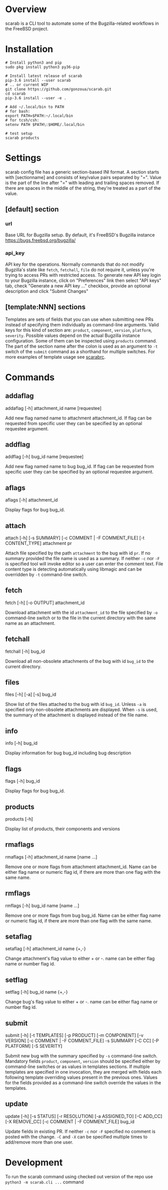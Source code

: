 # Overview
scarab is a CLI tool to automate some of the Bugzilla-related workflows in the FreeBSD project.

# Installation
```
# Install python3 and pip 
sudo pkg install python3 py36-pip

# Install latest release of scarab
pip-3.6 install --user scarab
# .. or current WIP
git clone https://github.com/gonzoua/scarab.git
cd scarab
pip-3.6 install --user -e .

# Add ~/.local/bin to PATH
# for bash:
export PATH=$PATH:~/.local/bin
# for tcsh/csh:
setenv PATH $PATH\:$HOME/.local/bin

# test setup
scarab products
```

# Settings
scarab config file has a generic section-based INI format. A section starts with [sectionname]  and consists of key/value pairs separated by "=". Value is the part of the line after "=" with leading and trailing spaces removed.  If there are spaces in the middle of the string, they're treated as a part of the value.

## [default] section

### url

Base URL  for Bugzilla setup. By default, it's FreeBSD's Bugzilla instance https://bugs.freebsd.org/bugzilla/

### api_key

API key for the operations. Normally commands that do not modify Bugzilla's state like `fetch`, `fetchall`, `file` do not require it, unless you're trying to access PRs with restricted access. To generate new API key login to your Bugzilla instance, click on "Preferences" link then select "API keys" tab, check "Generate a new API key ..." checkbox, provide an optional description and click "Submit Changes"

## [template:NNN] sections

Templates are sets of fields that you can use when submitting new PRs instead of specifying them individually as command-line arguments. Valid keys for this kind of section are: `product`, `component`, `version`, `platform`, `severity`. Possible values depend on the actual Bugzilla instance configuration. Some of them can be inspected using `products` command. The part of the section name after the colon is used as an argument to `-t` switch of the `submit` command as a shorthand for multiple switches. For more examples of template usage see [scarabrc](examples/scarabrc).

# Commands
## addaflag
addaflag [-h] attachment_id name [requestee]

Add new flag named name to attachment attachment_id. If flag can be requested from specific user they can be specified by an optional requestee argument.

## addflag
addflag [-h] bug_id name [requestee]

Add new flag named name to bug bug_id. If flag can be requested from specific user they can be specified by an optional requestee argument.

## aflags
aflags [-h] attachment_id

Display flags for bug bug_id.

## attach
attach [-h] [-s SUMMARY] [-c COMMENT | -F COMMENT_FILE] [-t CONTENT_TYPE] attachment pr

Attach file specified by the path `attachment` to the bug with id `pr`. If no summary provided the file name is used as a summary. If neither `-c` nor `-F` is specified tool will invoke editor so a user can enter the comment text. File content type is detecting automatically using libmagic and can be overridden by `-t` command-line switch.

## fetch
fetch [-h] [-o OUTPUT] attachment_id

Download attachment with the id `attachment_id` to the file specified by `-o` command-line switch or to the file in the current directory with the same name as an attachment.

## fetchall
fetchall [-h] bug_id

Download all non-obsolete attachments of the bug with id `bug_id` to the current directory.

## files
files [-h] [-a] [-s] bug_id

Show list of the files attached to the bug with id `bug_id`. Unless `-a` is specified only non-obsolete attachments are displayed. When `-s` is used, the summary of the attachment is displayed instead of the file name.

## info
info [-h] bug_id

Display information for bug bug_id including bug description

## flags
flags [-h] bug_id

Display flags for bug bug_id.

## products
products [-h]

Display list of products, their components and versions

## rmaflags
rmaflags [-h] attachment_id name [name ...]

Remove one or more flags from attachment attachment_id. Name can be either flag name or numeric flag id, if there are more than one flag with the same name.

## rmflags
rmflags [-h] bug_id name [name ...]

Remove one or more flags from bug bug_id. Name can be either flag name or numeric flag id, if there are more than one flag with the same name.

## setaflag
setaflag [-h] attachment_id name {+,-}

Change attachment's flag value to either + or -. name can be either flag name or number flag id.

## setflag
setflag [-h] bug_id name {+,-}

Change bug's flag value to either + or -. name can be either flag name or number flag id.

## submit
submit [-h] [-t TEMPLATES] [-p PRODUCT] [-m COMPONENT] [-v VERSION] [-c COMMENT | -F COMMENT_FILE] -s SUMMARY [-C CC] [-P PLATFORM] [-S SEVERITY]

Submit new bug with the summary specified by `-s` command-line switch. Mandatory fields `product`, `component`, `version` should be specified either by command-line switches or as values in templates sections. If multiple templates are specified in one invocation, they are merged with fields each following template overriding values present in the previous ones. Values for the fields provided as a command-line switch override the values in the templates.

## update
update [-h] [-s STATUS] [-r RESOLUTION] [-a ASSIGNED_TO] [-C ADD_CC] [-X REMOVE_CC] [-c COMMENT | -F COMMENT_FILE] bug_id

Update fields in existing PR. If neither `-c` nor `-F` specified no comment is posted with the change. `-C` and `-X` can be specified multiple times to add/remove more than one user.

# Development
To run the scarab command using checked out version of the repo use `python3 -m scarab.cli ...` command
